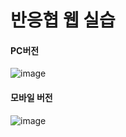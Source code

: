 # 반응협 웹 실습

#### PC버전
![image](https://user-images.githubusercontent.com/26318691/167254232-c17885eb-f707-4bb2-8fe6-ccc6489f520c.png)


#### 모바일 버전
![image](https://user-images.githubusercontent.com/26318691/167254241-1a61ad37-4c82-4c1d-b98b-994de5a4d46b.png)
